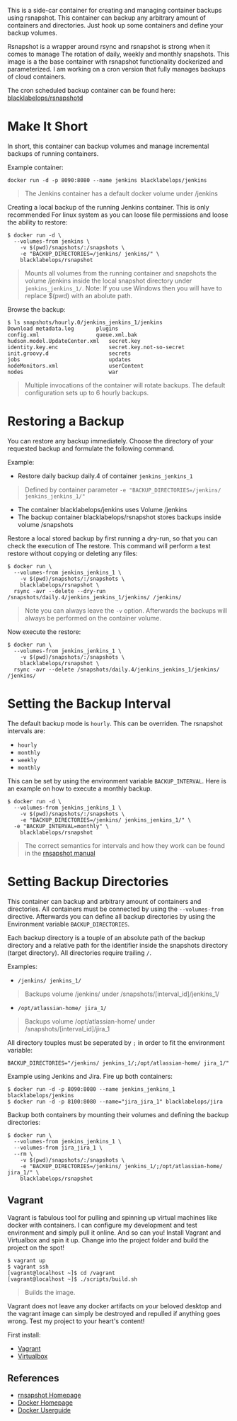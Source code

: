 

This is a side-car container for creating and managing container backups using rsnapshot. This container can backup
any arbitrary amount of containers and directories. Just hook up some containers and define your
backup volumes.

Rsnapshot is a wrapper around rsync and rsnapshot is strong when it comes to manage The
rotation of daily, weekly and monthly snapshots. This image is a the base container with
rsnapshot functionality dockerized and parameterized. I am working
on a cron version that fully manages backups of cloud containers.

The cron scheduled backup container can be found here: [blacklabelops/rsnapshotd](./rsnapshot-cron/README.md)

# Make It Short

In short, this container can backup volumes and manage incremental backups of running containers.

Example container:

~~~~
docker run -d -p 8090:8080 --name jenkins blacklabelops/jenkins
~~~~

> The Jenkins container has a default docker volume under /jenkins

Creating a local backup of the running Jenkins container. This is only recommended For
linux system as you can loose file permissions and loose the ability to restore:

~~~~
$ docker run -d \
  --volumes-from jenkins \
	-v $(pwd)/snapshots/:/snapshots \
	-e "BACKUP_DIRECTORIES=/jenkins/ jenkins/" \
	blacklabelops/rsnapshot
~~~~

> Mounts all volumes from the running container and snapshots the volume /jenkins inside the local
snapshot directory under `jenkins_jenkins_1/`. Note: If you use Windows then you will have to replace $(pwd)
with an abolute path.

Browse the backup:

~~~~
$ ls snapshots/hourly.0/jenkins_jenkins_1/jenkins
Download metadata.log		plugins
config.xml					queue.xml.bak
hudson.model.UpdateCenter.xml	secret.key
identity.key.enc				secret.key.not-so-secret
init.groovy.d					secrets
jobs							updates
nodeMonitors.xml				userContent
nodes							war
~~~~

> Multiple invocations of the container will rotate backups. The default configuration sets up to 6 hourly backups.

# Restoring a Backup

You can restore any backup immediately. Choose the directory of your requested backup and formulate the following command.

Example:

* Restore daily backup daily.4 of container `jenkins_jenkins_1`

> Defined by container parameter `-e "BACKUP_DIRECTORIES=/jenkins/ jenkins_jenkins_1/"`

* The container blacklabelops/jenkins uses Volume /jenkins
* The backup container blacklabelops/rsnapshot stores backups inside volume /snapshots

Restore a local stored backup by first running a dry-run, so that you can check the execution of The
restore. This command will perform a test restore without copying or deleting any files:

~~~~
$ docker run \
  --volumes-from jenkins_jenkins_1 \
	-v $(pwd)/snapshots/:/snapshots \
	blacklabelops/rsnapshot \
  rsync -avr --delete --dry-run /snapshots/daily.4/jenkins_jenkins_1/jenkins/ /jenkins/
~~~~

> Note you can always leave the `-v` option. Afterwards the backups will always be performed on the
container volume.

Now execute the restore:

~~~~
$ docker run \
  --volumes-from jenkins_jenkins_1 \
	-v $(pwd)/snapshots/:/snapshots \
	blacklabelops/rsnapshot \
  rsync -avr --delete /snapshots/daily.4/jenkins_jenkins_1/jenkins/ /jenkins/
~~~~

# Setting the Backup Interval

The default backup mode is `hourly`. This can be overriden. The rsnapshot intervals are:

* `hourly`
* `monthly`
* `weekly`
* `monthly`

This can be set by using the environment variable `BACKUP_INTERVAL`. Here is an
example on how to execute a monthly backup.

~~~~
$ docker run -d \
  --volumes-from jenkins_jenkins_1 \
	-v $(pwd)/snapshots/:/snapshots \
	-e "BACKUP_DIRECTORIES=/jenkins/ jenkins_jenkins_1/" \
  -e "BACKUP_INTERVAL=monthly" \
	blacklabelops/rsnapshot
~~~~

> The correct semantics for intervals and how they work can be found in the [rnsapshot manual](http://rsnapshot.org/)

# Setting Backup Directories

This container can backup and arbitrary amount of containers and directories. All containers
must be connected by using the `--volumes-from` directive. Afterwards you can define all
backup directories by using the Environment variable `BACKUP_DIRECTORIES`.

Each backup directory is a touple of an absolute path of the backup directory and a relative path
for the identifier inside the snapshots directory (target directory). All directories require trailing `/`.

Examples:

* `/jenkins/ jenkins_1/`

> Backups volume /jenkins/ under /snapshots/[interval_id]/jenkins_1/

* `/opt/atlassian-home/ jira_1/`

> Backups volume /opt/atlassian-home/ under /snapshots/[interval_id]/jira_1

All directory touples must be seperated by `;` in order to fit the environment variable:

~~~~
BACKUP_DIRECTORIES="/jenkins/ jenkins_1/;/opt/atlassian-home/ jira_1/"
~~~~

Example using Jenkins and Jira. Fire up both containers:

~~~~
$ docker run -d -p 8090:8080 --name jenkins_jenkins_1 blacklabelops/jenkins
$ docker run -d -p 8100:8080 --name="jira_jira_1" blacklabelops/jira
~~~~

Backup both containers by mounting their volumes and defining the backup directories:

~~~~
$ docker run \
  --volumes-from jenkins_jenkins_1 \
  --volumes-from jira_jira_1 \
  --rm \
	-v $(pwd)/snapshots/:/snapshots \
	-e "BACKUP_DIRECTORIES=/jenkins/ jenkins_1/;/opt/atlassian-home/ jira_1/" \
	blacklabelops/rsnapshot
~~~~

## Vagrant

Vagrant is fabulous tool for pulling and spinning up virtual machines like docker with containers. I can configure my development and test environment and simply pull it online. And so can you! Install Vagrant and Virtualbox and spin it up. Change into the project folder and build the project on the spot!

~~~~
$ vagrant up
$ vagrant ssh
[vagrant@localhost ~]$ cd /vagrant
[vagrant@localhost ~]$ ./scripts/build.sh
~~~~

> Builds the image.

Vagrant does not leave any docker artifacts on your beloved desktop and the vagrant image can simply be destroyed and repulled if anything goes wrong. Test my project to your heart's content!

First install:

* [Vagrant](https://www.vagrantup.com/)
* [Virtualbox](https://www.virtualbox.org/)

## References

* [rnsapshot Homepage](http://rsnapshot.org/)
* [Docker Homepage](https://www.docker.com/)
* [Docker Userguide](https://docs.docker.com/userguide/)
